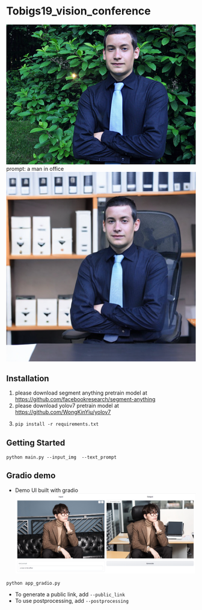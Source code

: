 # Tobigs19_vision_conference
![input](./figure/man.jpeg)
prompt: a man in office
![output](./result/a_man_in_office.png)

## Installation
1. please download segment anything pretrain model at https://github.com/facebookresearch/segment-anything
2. please download yolov7 pretrain model at https://github.com/WongKinYiu/yolov7
3. <pre><code>pip install -r requirements.txt</code></pre>

## Getting Started
<pre><code>python main.py --input_img <your test image path> --text_prompt <your text prompt></code></pre>

## Gradio demo
- Demo UI built with gradio
![gradio](./figure/gradio_result.png)
```
python app_gradio.py
```
- To generate a public link, add ```--public_link```
- To use postprocessing, add ```--postprocessing```
